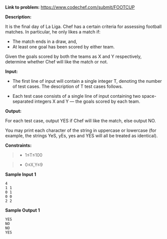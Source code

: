 **Link to problem:** https://www.codechef.com/submit/FOOTCUP

**Description:**

It is the final day of La Liga. Chef has a certain criteria for assessing football matches.
In particular, he only likes a match if:

- The match ends in a draw, and,
- At least one goal has been scored by either team.

Given the goals scored by both the teams as X and Y respectively, determine whether Chef will like the match or not.

**Input:**

- The first line of input will contain a single integer T, denoting the number of test cases. The description of T test cases follows.

- Each test case consists of a single line of input containing two space-separated integers X and Y — the goals scored by each team.

**Output:**

For each test case, output YES if Chef will like the match, else output NO.

You may print each character of the string in uppercase or lowercase (for example, the strings YeS, yEs, yes and YES will all be treated as identical).

**Constraints:**
 
 > - 1≤T≤100
 
 > - 0≤X,Y≤9
 
**Sample Input 1**

    4
    1 1
    0 1
    0 0
    2 2

**Sample Output 1**

    YES
    NO
    NO
    YES
